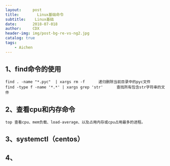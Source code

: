```yaml
---
layout:     post
title:        Linux基础命令
subtitle:    Linux基础
date:       2018-07-018
author:     CDX
header-img: img/post-bg-re-vs-ng2.jpg
catalog: true
tags:
    - Aichen
---
```

## 1、find命令的使用
```
find . -name "*.pyc"  | xargs rm -f      递归删除当前目录中的pyc文件
find -type f -name '*.*' | xargs grep 'str'      查找所有包含str字符串的文件
```
## 2、查看cpu和内存命令
```
top 查看cpu、mem负载、load-average、以及占用内存或cpu占用最多的进程。

```
## 3、systemctl（centos）
## 4、